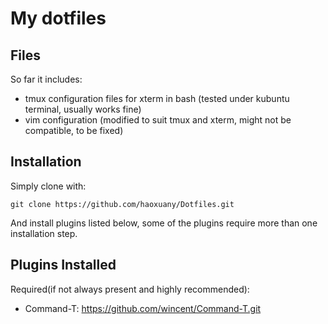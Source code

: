 # My dotfiles

## Files
So far it includes:  
+ tmux configuration files for xterm in bash (tested under kubuntu terminal, usually works fine)  
+ vim configuration (modified to suit tmux and xterm, might not be compatible, to be fixed)  

## Installation
Simply clone with:  

	git clone https://github.com/haoxuany/Dotfiles.git

And install plugins listed below, some of the plugins require more than one installation step.  

## Plugins Installed
Required(if not always present and highly recommended):  
+ Command-T: https://github.com/wincent/Command-T.git  
